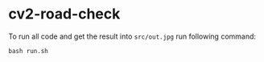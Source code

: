# cv2-road-check

To run all code and get the result into `src/out.jpg` run following command:

```
bash run.sh
```